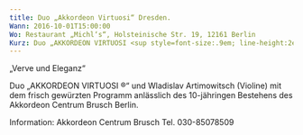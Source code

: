 ```yaml
---
title: Duo „Akkordeon Virtuosi“ Dresden.
Wann: 2016-10-01T15:00:00
Wo: Restaurant „Michl‘s“, Holsteinische Str. 19, 12161 Berlin
Kurz: Duo „AKKORDEON VIRTUOSI <sup style=font-size:.9em; line-height:2em;>®</sup>“ und Wladislav Artimowitsch (Violine) mit dem frisch gewürzten Programm anlässlich des 10-jähringen Bestehens des Akkordeon Centrum Brusch Berlin.
---
```


„Verve und Eleganz“

Duo „AKKORDEON VIRTUOSI ®“ und Wladislav Artimowitsch (Violine) mit dem frisch gewürzten Programm anlässlich des 10-jähringen Bestehens des Akkordeon Centrum Brusch Berlin.


Information:
Akkordeon Centrum Brusch 
Tel. 030-85078509